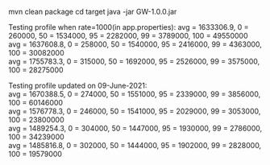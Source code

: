 mvn clean package
cd target
java -jar GW-1.0.0.jar



Testing profile when rate=1000(in app.properties):
avg = 1633306.9, 0 = 260000, 50 = 1534000, 95 = 2282000, 99 = 3789000, 100 = 49550000  
avg = 1637608.8, 0 = 258000, 50 = 1540000, 95 = 2416000, 99 = 4363000, 100 = 30082000  
avg = 1755783.3, 0 = 315000, 50 = 1692000, 95 = 2526000, 99 = 3575000, 100 = 28275000  

Testing profile updated on 09-June-2021:  
avg = 1670388.5, 0 = 274000, 50 = 1551000, 95 = 2339000, 99 = 3856000, 100 = 60146000  
avg = 1576778.3, 0 = 246000, 50 = 1541000, 95 = 2029000, 99 = 3053000, 100 = 23800000   
avg = 1489254.3, 0 = 304000, 50 = 1447000, 95 = 1930000, 99 = 2786000, 100 = 34239000  
avg = 1485816.8, 0 = 302000, 50 = 1444000, 95 = 1902000, 99 = 2828000, 100 = 19579000  



